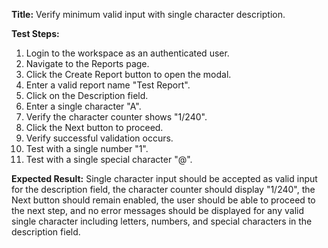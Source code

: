 **Title:** Verify minimum valid input with single character description.

**Test Steps:**
1. Login to the workspace as an authenticated user.
2. Navigate to the Reports page.
3. Click the Create Report button to open the modal.
4. Enter a valid report name "Test Report".
5. Click on the Description field.
6. Enter a single character "A".
7. Verify the character counter shows "1/240".
8. Click the Next button to proceed.
9. Verify successful validation occurs.
10. Test with a single number "1".
11. Test with a single special character "@".

**Expected Result:**
Single character input should be accepted as valid input for the description field, the character counter should display "1/240", the Next button should remain enabled, the user should be able to proceed to the next step, and no error messages should be displayed for any valid single character including letters, numbers, and special characters in the description field.